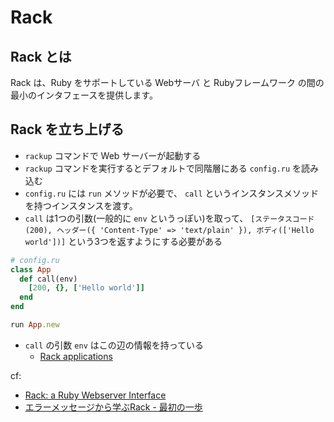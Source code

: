 # Rack
## Rack とは
Rack は、Ruby をサポートしている Webサーバ と Rubyフレームワーク の間の最小のインタフェースを提供します。

## Rack を立ち上げる

- `rackup` コマンドで Web サーバーが起動する
- `rackup` コマンドを実行するとデフォルトで同階層にある `config.ru` を読み込む
- `config.ru` には `run` メソッドが必要で、 `call` というインスタンスメソッドを持つインスタンスを渡す。
- `call` は1つの引数(一般的に `env` というっぽい)を取って、 `[ステータスコード(200), ヘッダー({ 'Content-Type' => 'text/plain' }), ボディ(['Hello world'])]` という3つを返すようにする必要がある

```ruby
# config.ru
class App
  def call(env)
    [200, {}, ['Hello world']]
  end
end

run App.new
```

- `call` の引数 `env` はこの辺の情報を持っている
  - [Rack applications](https://rubydoc.info/github/rack/rack/master/file/SPEC)

cf: 
  - [Rack: a Ruby Webserver Interface](http://rack.github.io/)
  - [エラーメッセージから学ぶRack - 最初の一歩](http://melborne.github.io/2012/08/02/build-your-own-web-framework-with-rack/)
